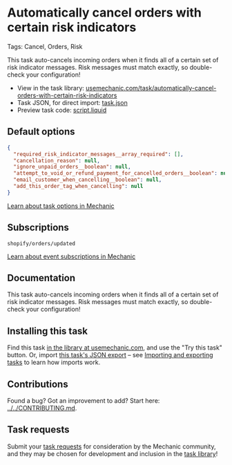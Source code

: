 # Automatically cancel orders with certain risk indicators

Tags: Cancel, Orders, Risk

This task auto-cancels incoming orders when it finds all of a certain set of risk indicator messages. Risk messages must match exactly, so double-check your configuration!

* View in the task library: [usemechanic.com/task/automatically-cancel-orders-with-certain-risk-indicators](https://usemechanic.com/task/automatically-cancel-orders-with-certain-risk-indicators)
* Task JSON, for direct import: [task.json](../../tasks/automatically-cancel-orders-with-certain-risk-indicators.json)
* Preview task code: [script.liquid](./script.liquid)

## Default options

```json
{
  "required_risk_indicator_messages__array_required": [],
  "cancellation_reason": null,
  "ignore_unpaid_orders__boolean": null,
  "attempt_to_void_or_refund_payment_for_cancelled_orders__boolean": null,
  "email_customer_when_cancelling__boolean": null,
  "add_this_order_tag_when_cancelling": null
}
```

[Learn about task options in Mechanic](https://docs.usemechanic.com/article/471-task-options)

## Subscriptions

```liquid
shopify/orders/updated
```

[Learn about event subscriptions in Mechanic](https://docs.usemechanic.com/article/408-subscriptions)

## Documentation

This task auto-cancels incoming orders when it finds all of a certain set of risk indicator messages. Risk messages must match exactly, so double-check your configuration!

## Installing this task

Find this task [in the library at usemechanic.com](https://usemechanic.com/task/automatically-cancel-orders-with-certain-risk-indicators), and use the "Try this task" button. Or, import [this task's JSON export](../../tasks/automatically-cancel-orders-with-certain-risk-indicators.json) – see [Importing and exporting tasks](https://docs.usemechanic.com/article/505-importing-and-exporting-tasks) to learn how imports work.

## Contributions

Found a bug? Got an improvement to add? Start here: [../../CONTRIBUTING.md](../../CONTRIBUTING.md).

## Task requests

Submit your [task requests](https://mechanic.canny.io/task-requests) for consideration by the Mechanic community, and they may be chosen for development and inclusion in the [task library](https://tasks.mechanic.dev/)!
